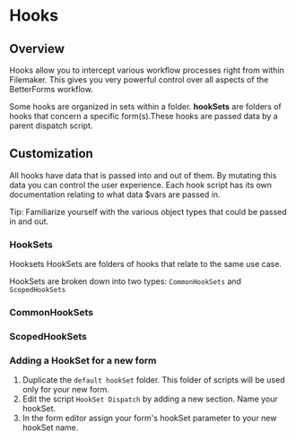 # Hooks

## Overview

Hooks allow you to intercept various workflow processes right from within Filemaker. This gives you very powerful control over all aspects of the BetterForms workflow.

Some hooks are organized in sets within a folder. **hookSets** are folders of hooks that concern a specific form\(s\).These hooks are passed data by a parent dispatch script.

## Customization

All hooks have data that is passed into and out of them. By mutating this data you can control the user experience. Each hook script has its own documentation relating to what data $vars are passed in.

Tip: Familiarize yourself with the various object types that could be passed in and out.

### HookSets

Hooksets HookSets are folders of hooks that relate to the same use case.

HookSets are broken down into two types: `CommonHookSets` and `ScopedHookSets`

### CommonHookSets

### ScopedHookSets

### Adding a HookSet for a new form

1. Duplicate the `default hookSet` folder. This folder of scripts will be used only for your new form.
2. Edit the script `HookSet Dispatch` by adding a new section. Name your hookSet.
3. In the form editor assign your form's hookSet parameter to your new hookSet name.

